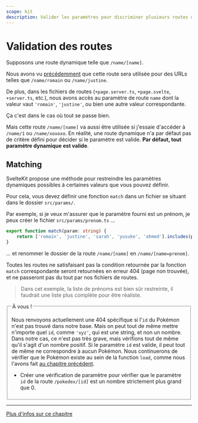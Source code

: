 ```yaml
---
scope: kit
description: Valider les paramètres pour discriminer plusieurs routes d'une application SvelteKit
---
```


# Validation des routes

Supposons une route dynamique telle que `/name/[name]`.

Nous avons vu [précédemment](../01_sveltekit_basics/08_dynamic_routing.md) que cette route sera
utilisée pour des URLs telles que `/name/romain` ou `/name/justine`.

De plus, dans les fichiers de routes (`+page.server.ts`, `+page.svelte`, `+server.ts`, etc.), nous
avons accès au paramètre de route `name` dont la valeur vaut `'romain'`, `'justine'`, ou bien une
autre valeur correspondante.

Ça c'est dans le cas où tout se passe bien.

Mais cette route `/name/[name]` va aussi être utilisée si j'essaie d'accéder à `/name/1` ou
`/name/xoxoxo`. En réalité, une route dynamique n'a par défaut pas de critère défini pour
décider si le paramètre est valide. **Par défaut, tout paramètre dynamique est valide**.

## Matching

SvelteKit propose une méthode pour restreindre les paramètres dynamiques possibles à certaines
valeurs que vous pouvez définir.

Pour cela, vous devez définir une fonction `match` dans un fichier se situant dans le dossier
`src/params/`.

Par exemple, si je veux m'assurer que le paramètre fourni est un prénom, je peux créer le fichier
`src/params/prenom.ts` ...

```ts
export function match(param: string) {
	return ['romain', 'justine', 'sarah', 'yusuke', 'ahmed'].includes(param);
}
```

... et renommer le dossier de la route `/name/[name]` en `/name/[name=prenom]`.

Toutes les routes ne satisfaisant pas la condition retournée par la fonction `match` correspondante
seront retournées en erreur 404 (page non trouvée), et ne passeront pas du tout par nos fichiers de
routes.

> Dans cet exemple, la liste de prénoms est bien sûr restreinte, il faudrait une liste plus complète
> pour être réaliste.

<fieldset class='task'>
<legend>À vous !</legend>

Nous renvoyons actuellement une 404 spécifique si l'`id` du Pokémon n'est pas trouvé dans notre
base. Mais on peut tout de même mettre n'importe quel `id`, comme `'xyz'`, qui est une string, et
non un nombre. Dans notre cas, ce n'est pas très grave, mais vérifions tout de même qu'il s'agit
d'un nombre positif. Si le paramètre `id` est valide, il peut tout de même ne correspondre à aucun
Pokémon. Nous continuerons de vérifier que le Pokémon existe au sein de la function `load`, comme
nous l'avons fait [au chapitre précédent](./02_errors.md).

- Créer une vérification de paramètre pour vérifier que le paramètre `id` de la route
  `/pokedex/[id]` est un nombre strictement plus grand que 0.

</fieldset>

---

[Plus d'infos sur ce chapitre](https://kit.svelte.dev/docs/advanced-routing#matching)

